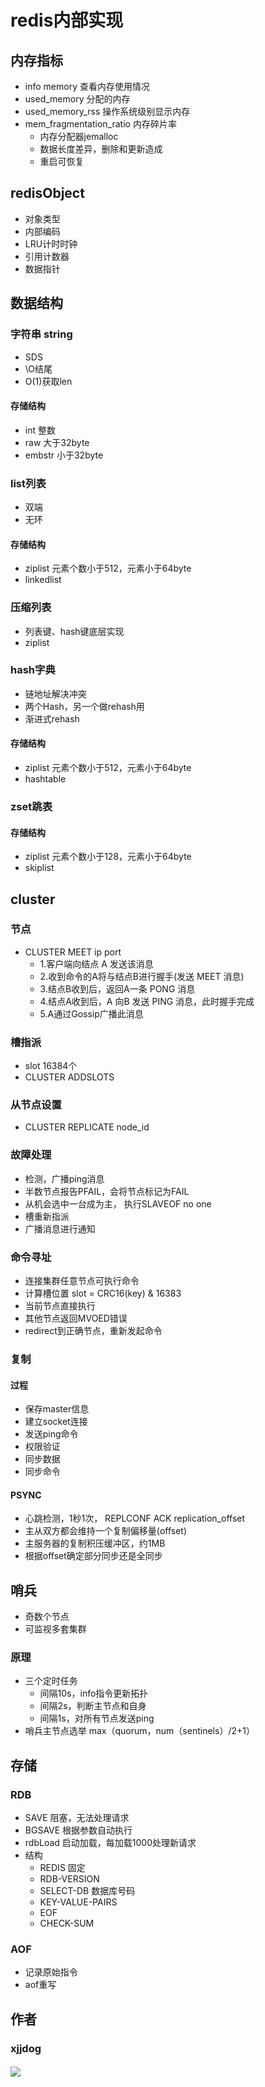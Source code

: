 # redis内部实现

## 内存指标

- info memory 查看内存使用情况
- used_memory 分配的内存
- used_memory_rss 操作系统级别显示内存
- mem_fragmentation_ratio 内存碎片率
  - 内存分配器jemalloc
  - 数据长度差异，删除和更新造成
  - 重启可恢复

## redisObject

- 对象类型
- 内部编码
- LRU计时时钟
- 引用计数器
- 数据指针

## 数据结构

### 字符串 string

- SDS
- \O结尾
- O(1)获取len

####  存储结构

- int 整数
- raw 大于32byte
- embstr 小于32byte


### list列表 

- 双端
- 无环

#### 存储结构

- ziplist 元素个数小于512，元素小于64byte
- linkedlist

### 压缩列表

- 列表键、hash键底层实现
- ziplist 

### hash字典

- 链地址解决冲突
- 两个Hash，另一个做rehash用
- 渐进式rehash

#### 存储结构

- ziplist 元素个数小于512，元素小于64byte
- hashtable

### zset跳表

#### 存储结构

- ziplist 元素个数小于128，元素小于64byte
- skiplist


## cluster

### 节点

- CLUSTER MEET ip port
  - 1.客户端向结点 A 发送该消息
  - 2.收到命令的A将与结点B进行握手(发送 MEET 消息)
  - 3.结点B收到后，返回A一条 PONG 消息
  - 4.结点A收到后，A 向B 发送 PING 消息，此时握手完成
  - 5.A通过Gossip广播此消息

### 槽指派

- slot 16384个
- CLUSTER ADDSLOTS 


### 从节点设置

- CLUSTER REPLICATE node_id

### 故障处理

- 检测，广播ping消息
- 半数节点报告PFAIL，会将节点标记为FAIL
- 从机会选中一台成为主， 执行SLAVEOF no one
- 槽重新指派
- 广播消息进行通知

### 命令寻址

- 连接集群任意节点可执行命令
- 计算槽位置 slot = CRC16(key) & 16383
- 当前节点直接执行
- 其他节点返回MVOED错误
- redirect到正确节点，重新发起命令


### 复制

#### 过程

- 保存master信息
- 建立socket连接
- 发送ping命令
- 权限验证
- 同步数据
- 同步命令
  
#### PSYNC

- 心跳检测，1秒1次， REPLCONF ACK replication_offset
- 主从双方都会维持一个复制偏移量(offset)
- 主服务器的复制积压缓冲区，约1MB
- 根据offset确定部分同步还是全同步

## 哨兵

- 奇数个节点
- 可监视多套集群

### 原理

- 三个定时任务
  - 间隔10s，info指令更新拓扑
  - 间隔2s，判断主节点和自身
  - 间隔1s，对所有节点发送ping
- 哨兵主节点选举 max（quorum，num（sentinels）/2+1）

## 存储

### RDB

- SAVE 阻塞，无法处理请求
- BGSAVE 根据参数自动执行
- rdbLoad 启动加载，每加载1000处理新请求
- 结构
  - REDIS 固定
  - RDB-VERSION
  - SELECT-DB 数据库号码
  - KEY-VALUE-PAIRS
  - EOF
  - CHECK-SUM

### AOF

- 记录原始指令
- aof重写


## 作者
### xjjdog
#### ![](/qrcode_for_gh_183eb256f8af_258.jpg)
